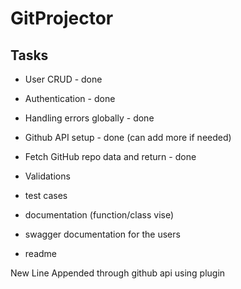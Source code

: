 # GitProjector

## Tasks

- User CRUD - done

- Authentication - done

- Handling errors globally - done

- Github API setup - done (can add more if needed)

- Fetch GitHub repo data and return - done

- Validations

- test cases

- documentation (function/class vise)

- swagger documentation for the users

- readme

New Line Appended through github api using plugin